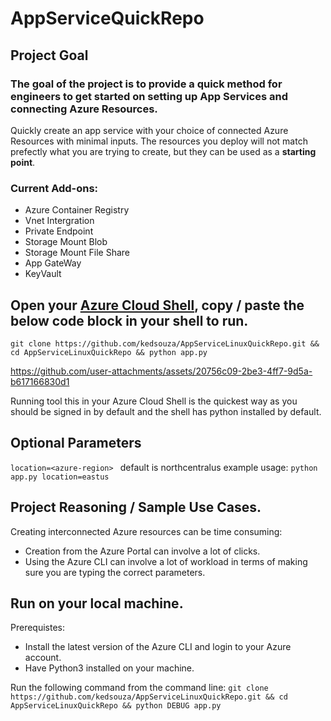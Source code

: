 # AppServiceQuickRepo

## Project Goal
### The goal of the project is to provide a __**quick**__ method for engineers to get started on setting up App Services and connecting Azure Resources.

Quickly create an app service with your choice of connected Azure Resources with minimal inputs.
The resources you deploy will not match prefectly what you are trying to create, but they can be used as a **starting point**. 

### Current Add-ons:
- Azure Container Registry 
- Vnet Intergration       
- Private Endpoint        
- Storage Mount Blob      
- Storage Mount File Share 
- App GateWay              
- KeyVault                 

## Open your [Azure Cloud Shell](https://learn.microsoft.com/en-us/azure/cloud-shell/overview), copy / paste the below code block in your shell to run. 
```
git clone https://github.com/kedsouza/AppServiceLinuxQuickRepo.git && cd AppServiceLinuxQuickRepo && python app.py
```
https://github.com/user-attachments/assets/20756c09-2be3-4ff7-9d5a-b617166830d1

Running tool this in your Azure Cloud Shell is the quickest way as you should be signed in by default and the shell has python installed by default.

## Optional Parameters
`location=<azure-region> ` default is northcentralus
example usage: `python app.py location=eastus`

## Project Reasoning / Sample Use Cases.

Creating interconnected Azure resources can be time consuming:
- Creation from the Azure Portal can involve a lot of clicks.
- Using the Azure CLI can involve a lot of workload in terms of making sure you are typing the correct parameters.

##  Run on your local machine. 
Prerequistes:
- Install the latest version of the Azure CLI and login to your Azure account.
- Have Python3 installed on your machine.

Run the following command from the command line:
`git clone https://github.com/kedsouza/AppServiceLinuxQuickRepo.git && cd AppServiceLinuxQuickRepo && python DEBUG app.py`
